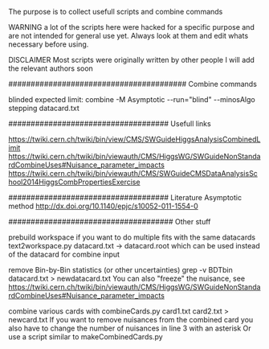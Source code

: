 The purpose is to collect usefull scripts and combine commands

WARNING
a lot of the scripts here were hacked for a specific purpose and are not intended for general use yet.
Always look at them and edit whats necessary before using.

DISCLAIMER
Most scripts were originally written by other people
I will add the relevant authors soon

########################################
Combine commands

blinded expected limit:
combine -M Asymptotic --run="blind" --minosAlgo stepping datacard.txt


####################################
Usefull links

https://twiki.cern.ch/twiki/bin/view/CMS/SWGuideHiggsAnalysisCombinedLimit
https://twiki.cern.ch/twiki/bin/viewauth/CMS/HiggsWG/SWGuideNonStandardCombineUses#Nuisance_parameter_impacts
https://twiki.cern.ch/twiki/bin/viewauth/CMS/SWGuideCMSDataAnalysisSchool2014HiggsCombPropertiesExercise


####################################
Literature
Asymptotic method http://dx.doi.org/10.1140/epjc/s10052-011-1554-0


#####################################
Other stuff

prebuild workspace if you want to do multiple fits with the same datacards
text2workspace.py datacard.txt
-> datacard.root which can be used instead of the datacard for combine input

remove Bin-by-Bin statistics (or other uncertainties)
grep -v BDTbin datacard.txt > newdatacard.txt
You can also "freeze" the nuisance, see https://twiki.cern.ch/twiki/bin/viewauth/CMS/HiggsWG/SWGuideNonStandardCombineUses#Nuisance_parameter_impacts

combine various cards with
combineCards.py card1.txt card2.txt > newcard.txt
If you want to remove nuisances from the combined card you also have to change the number of nuisances in line 3 with an asterisk
Or use a script similar to makeCombinedCards.py



